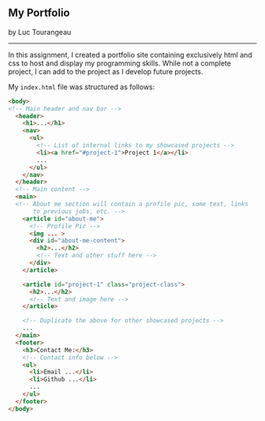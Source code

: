 ## My Portfolio
by Luc Tourangeau

-----

In this assignment, I created a portfolio site containing exclusively html
and css to host and display my programming skills. While not a complete
project, I can add to the project as I develop future projects.

My `index.html` file was structured as follows:
```html
<body>
<!-- Main header and nav bar -->
  <header>
    <h1>...</h1>
    <nav>
      <ul>
        <!-- List of internal links to my showcased projects -->
        <li><a href="#project-1">Project 1</a></li>
        ...
      </ul>
    </nav>
  </header>
  <!-- Main content -->
  <main>
  <!-- About me section will contain a profile pic, some text, links
       to previous jobs, etc. -->
    <article id="about-me">
      <!-- Profile Pic -->
      <img ... >
      <div id="about-me-content">
        <h2>...</h2>
        <!-- Text and other stuff here -->
      </div>
    </article>

    <article id="project-1" class="project-class">
      <h2>...</h2>
      <!-- Text and image here -->
    </article>

    <!-- Duplicate the above for other showcased projects -->
    ...
  </main>
  <footer>
    <h3>Contact Me:</h3>
    <!-- Contact info below -->
    <ul>
      <li>Email ...</li>
      <li>Github ...</li>
      ...
    </ul>
  </footer>
</body>
```




